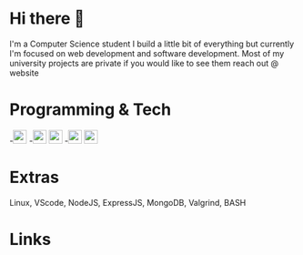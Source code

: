 # Hi there 👋
I'm a Computer Science student I build a little bit of everything but currently I'm focused on web development and software development.
Most of my university projects are private if you would like to see them reach out @ website

# Programming & Tech
-<img src="https://upload.wikimedia.org/wikipedia/commons/6/6a/JavaScript-logo.png" height="24">
-<img src="https://img1.freepng.fr/20180503/ygq/kisspng-web-development-html-css3-the-ohana-code-logo-2cpaper-projection-shaded_1660937-html-dropdown-js-5aebd562e66d85.8124523515254050269438.jpg" height="24"> <img src="https://logodownload.org/wp-content/uploads/2019/10/python-logo-2.png" height="24">
-<img src="https://upload.wikimedia.org/wikipedia/commons/thumb/1/18/C_Programming_Language.svg/926px-C_Programming_Language.svg.png" height="24"> <img src="https://upload.wikimedia.org/wikipedia/commons/thumb/1/18/ISO_C%2B%2B_Logo.svg/1822px-ISO_C%2B%2B_Logo.svg.png" height="24">









# Extras

Linux, VScode, NodeJS, ExpressJS, MongoDB, Valgrind, BASH

# Links
